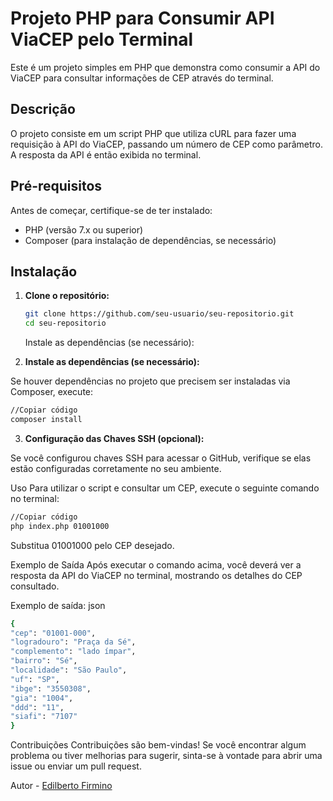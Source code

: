 # Projeto PHP para Consumir API ViaCEP pelo Terminal

Este é um projeto simples em PHP que demonstra como consumir a API do ViaCEP para consultar informações de CEP através do terminal.

## Descrição

O projeto consiste em um script PHP que utiliza cURL para fazer uma requisição à API do ViaCEP, passando um número de CEP como parâmetro. A resposta da API é então exibida no terminal.

## Pré-requisitos

Antes de começar, certifique-se de ter instalado:

- PHP (versão 7.x ou superior)
- Composer (para instalação de dependências, se necessário)

## Instalação

1. **Clone o repositório:**

   ```bash
   git clone https://github.com/seu-usuario/seu-repositorio.git
   cd seu-repositorio
   ````
   
   Instale as dependências (se necessário):

2. **Instale as dependências (se necessário):**

Se houver dependências no projeto que precisem ser instaladas via Composer, execute:

```bash
//Copiar código
composer install
````
3. **Configuração das Chaves SSH (opcional):**


Se você configurou chaves SSH para acessar o GitHub, verifique se elas estão configuradas corretamente no seu ambiente.

Uso
Para utilizar o script e consultar um CEP, execute o seguinte comando no terminal:

````bash
//Copiar código
php index.php 01001000
````
Substitua 01001000 pelo CEP desejado.

Exemplo de Saída
Após executar o comando acima, você deverá ver a resposta da API do ViaCEP no terminal, mostrando os detalhes do CEP consultado.

Exemplo de saída: json
   ```bash
{
  "cep": "01001-000",
  "logradouro": "Praça da Sé",
  "complemento": "lado ímpar",
  "bairro": "Sé",
  "localidade": "São Paulo",
  "uf": "SP",
  "ibge": "3550308",
  "gia": "1004",
  "ddd": "11",
  "siafi": "7107"
}
````
Contribuições
Contribuições são bem-vindas! Se você encontrar algum problema ou tiver melhorias para sugerir, sinta-se à vontade para abrir uma issue ou enviar um pull request.

Autor - [Edilberto Firmino](https://github.com/edilberto-firmino)

